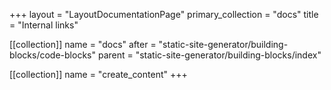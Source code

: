+++
layout = "LayoutDocumentationPage"
primary_collection = "docs"
title = "Internal links"

[[collection]]
name = "docs"
after = "static-site-generator/building-blocks/code-blocks"
parent = "static-site-generator/building-blocks/index"

[[collection]]
name = "create_content"
+++
